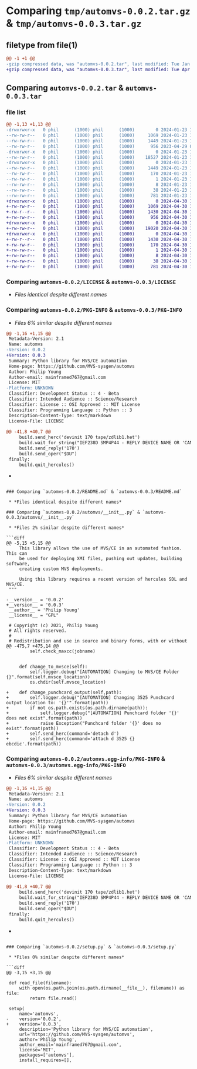 # Comparing `tmp/automvs-0.0.2.tar.gz` & `tmp/automvs-0.0.3.tar.gz`

## filetype from file(1)

```diff
@@ -1 +1 @@
-gzip compressed data, was "automvs-0.0.2.tar", last modified: Tue Jan 23 17:11:51 2024, max compression
+gzip compressed data, was "automvs-0.0.3.tar", last modified: Tue Apr 30 16:17:49 2024, max compression
```

## Comparing `automvs-0.0.2.tar` & `automvs-0.0.3.tar`

### file list

```diff
@@ -1,13 +1,13 @@
-drwxrwxr-x   0 phil      (1000) phil      (1000)        0 2024-01-23 17:11:51.646511 automvs-0.0.2/
--rw-rw-r--   0 phil      (1000) phil      (1000)     1069 2024-01-23 16:37:21.000000 automvs-0.0.2/LICENSE
--rw-rw-r--   0 phil      (1000) phil      (1000)     1449 2024-01-23 17:11:51.646511 automvs-0.0.2/PKG-INFO
--rw-rw-r--   0 phil      (1000) phil      (1000)      956 2023-04-29 00:15:17.000000 automvs-0.0.2/README.md
-drwxrwxr-x   0 phil      (1000) phil      (1000)        0 2024-01-23 17:11:51.646511 automvs-0.0.2/automvs/
--rw-rw-r--   0 phil      (1000) phil      (1000)    18527 2024-01-23 17:11:37.000000 automvs-0.0.2/automvs/__init__.py
-drwxrwxr-x   0 phil      (1000) phil      (1000)        0 2024-01-23 17:11:51.646511 automvs-0.0.2/automvs.egg-info/
--rw-rw-r--   0 phil      (1000) phil      (1000)     1449 2024-01-23 17:11:51.000000 automvs-0.0.2/automvs.egg-info/PKG-INFO
--rw-rw-r--   0 phil      (1000) phil      (1000)      170 2024-01-23 17:11:51.000000 automvs-0.0.2/automvs.egg-info/SOURCES.txt
--rw-rw-r--   0 phil      (1000) phil      (1000)        1 2024-01-23 17:11:51.000000 automvs-0.0.2/automvs.egg-info/dependency_links.txt
--rw-rw-r--   0 phil      (1000) phil      (1000)        8 2024-01-23 17:11:51.000000 automvs-0.0.2/automvs.egg-info/top_level.txt
--rw-rw-r--   0 phil      (1000) phil      (1000)       38 2024-01-23 17:11:51.646511 automvs-0.0.2/setup.cfg
--rw-rw-r--   0 phil      (1000) phil      (1000)      781 2024-01-23 17:11:48.000000 automvs-0.0.2/setup.py
+drwxrwxr-x   0 phil      (1000) phil      (1000)        0 2024-04-30 16:17:49.364480 automvs-0.0.3/
+-rw-rw-r--   0 phil      (1000) phil      (1000)     1069 2024-04-30 16:02:39.000000 automvs-0.0.3/LICENSE
+-rw-r--r--   0 phil      (1000) phil      (1000)     1430 2024-04-30 16:17:49.364480 automvs-0.0.3/PKG-INFO
+-rw-rw-r--   0 phil      (1000) phil      (1000)      956 2024-04-30 16:02:39.000000 automvs-0.0.3/README.md
+drwxrwxr-x   0 phil      (1000) phil      (1000)        0 2024-04-30 16:17:49.364480 automvs-0.0.3/automvs/
+-rw-rw-r--   0 phil      (1000) phil      (1000)    19020 2024-04-30 16:16:50.000000 automvs-0.0.3/automvs/__init__.py
+drwxrwxr-x   0 phil      (1000) phil      (1000)        0 2024-04-30 16:17:49.364480 automvs-0.0.3/automvs.egg-info/
+-rw-r--r--   0 phil      (1000) phil      (1000)     1430 2024-04-30 16:17:49.000000 automvs-0.0.3/automvs.egg-info/PKG-INFO
+-rw-rw-r--   0 phil      (1000) phil      (1000)      170 2024-04-30 16:17:49.000000 automvs-0.0.3/automvs.egg-info/SOURCES.txt
+-rw-rw-r--   0 phil      (1000) phil      (1000)        1 2024-04-30 16:17:49.000000 automvs-0.0.3/automvs.egg-info/dependency_links.txt
+-rw-rw-r--   0 phil      (1000) phil      (1000)        8 2024-04-30 16:17:49.000000 automvs-0.0.3/automvs.egg-info/top_level.txt
+-rw-rw-r--   0 phil      (1000) phil      (1000)       38 2024-04-30 16:17:49.364480 automvs-0.0.3/setup.cfg
+-rw-rw-r--   0 phil      (1000) phil      (1000)      781 2024-04-30 16:16:55.000000 automvs-0.0.3/setup.py
```

### Comparing `automvs-0.0.2/LICENSE` & `automvs-0.0.3/LICENSE`

 * *Files identical despite different names*

### Comparing `automvs-0.0.2/PKG-INFO` & `automvs-0.0.3/PKG-INFO`

 * *Files 6% similar despite different names*

```diff
@@ -1,16 +1,15 @@
 Metadata-Version: 2.1
 Name: automvs
-Version: 0.0.2
+Version: 0.0.3
 Summary: Python library for MVS/CE automation
 Home-page: https://github.com/MVS-sysgen/automvs
 Author: Philip Young
 Author-email: mainframed767@gmail.com
 License: MIT
-Platform: UNKNOWN
 Classifier: Development Status :: 4 - Beta
 Classifier: Intended Audience :: Science/Research
 Classifier: License :: OSI Approved :: MIT License
 Classifier: Programming Language :: Python :: 3
 Description-Content-Type: text/markdown
 License-File: LICENSE
 
@@ -41,8 +40,7 @@
     build.send_herc('devinit 170 tape/zdlib1.het')
     build.wait_for_string("IEF238D SMP4P44 - REPLY DEVICE NAME OR 'CANCEL'.")
     build.send_reply('170')
     build.send_oper("$DU")
 finally:
     build.quit_hercules()
 ```
-
```

### Comparing `automvs-0.0.2/README.md` & `automvs-0.0.3/README.md`

 * *Files identical despite different names*

### Comparing `automvs-0.0.2/automvs/__init__.py` & `automvs-0.0.3/automvs/__init__.py`

 * *Files 2% similar despite different names*

```diff
@@ -5,15 +5,15 @@
     This library allows the use of MVS/CE in an automated fashion. This can
     be used for deploying XMI files, pushing out updates, building software,
     creating custom MVS deployments.
 
     Using this library requires a recent version of hercules SDL and MVS/CE.
 """
 
-__version__ = '0.0.2'
+__version__ = '0.0.3'
 __author__ = 'Philip Young'
 __license__ = "GPL"
 
 # Copyright (c) 2021, Philip Young
 # All rights reserved.
 #
 # Redistribution and use in source and binary forms, with or without
@@ -475,7 +475,14 @@
         self.check_maxcc(jobname)
         
 
     def change_to_mvsce(self):
         self.logger.debug("[AUTOMATION] Changing to MVS/CE Folder {}".format(self.mvsce_location))
         os.chdir(self.mvsce_location)
 
+    def change_punchcard_output(self,path):
+        self.logger.debug("[AUTOMATION] Changing 3525 Punchcard output location to: '{}'".format(path))
+        if not os.path.exists(os.path.dirname(path)): 
+            self.logger.debug("[AUTOMATION] Punchcard folder '{}' does not exist".format(path))
+            raise Exception("Punchcard folder '{}' does no exist".format(path))
+        self.send_herc(command='detach d')
+        self.send_herc(command='attach d 3525 {} ebcdic'.format(path))
```

### Comparing `automvs-0.0.2/automvs.egg-info/PKG-INFO` & `automvs-0.0.3/automvs.egg-info/PKG-INFO`

 * *Files 6% similar despite different names*

```diff
@@ -1,16 +1,15 @@
 Metadata-Version: 2.1
 Name: automvs
-Version: 0.0.2
+Version: 0.0.3
 Summary: Python library for MVS/CE automation
 Home-page: https://github.com/MVS-sysgen/automvs
 Author: Philip Young
 Author-email: mainframed767@gmail.com
 License: MIT
-Platform: UNKNOWN
 Classifier: Development Status :: 4 - Beta
 Classifier: Intended Audience :: Science/Research
 Classifier: License :: OSI Approved :: MIT License
 Classifier: Programming Language :: Python :: 3
 Description-Content-Type: text/markdown
 License-File: LICENSE
 
@@ -41,8 +40,7 @@
     build.send_herc('devinit 170 tape/zdlib1.het')
     build.wait_for_string("IEF238D SMP4P44 - REPLY DEVICE NAME OR 'CANCEL'.")
     build.send_reply('170')
     build.send_oper("$DU")
 finally:
     build.quit_hercules()
 ```
-
```

### Comparing `automvs-0.0.2/setup.py` & `automvs-0.0.3/setup.py`

 * *Files 0% similar despite different names*

```diff
@@ -3,15 +3,15 @@
 
 def read_file(filename):
     with open(os.path.join(os.path.dirname(__file__), filename)) as file:
         return file.read()
 
 setup(
     name='automvs',
-    version='0.0.2',    
+    version='0.0.3',    
     description='Python library for MVS/CE automation',
     url='https://github.com/MVS-sysgen/automvs',
     author='Philip Young',
     author_email='mainframed767@gmail.com',
     license='MIT',
     packages=['automvs'],
     install_requires=[],
```

